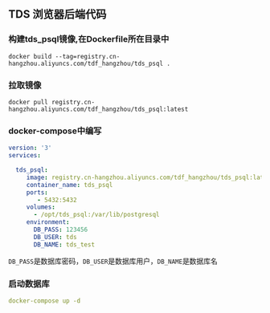## TDS 浏览器后端代码

### 构建tds_psql镜像,在Dockerfile所在目录中
```shell
docker build --tag=registry.cn-hangzhou.aliyuncs.com/tdf_hangzhou/tds_psql .
```

### 拉取镜像

```shell
docker pull registry.cn-hangzhou.aliyuncs.com/tdf_hangzhou/tds_psql:latest
```

### docker-compose中编写

```yaml
version: '3'
services:

  tds_psql:
     image: registry.cn-hangzhou.aliyuncs.com/tdf_hangzhou/tds_psql:latest
     container_name: tds_psql
     ports:
        - 5432:5432
     volumes:
       - /opt/tds_psql:/var/lib/postgresql
     environment:
       DB_PASS: 123456
       DB_USER: tds
       DB_NAME: tds_test
```

`DB_PASS`是数据库密码，`DB_USER`是数据库用户，`DB_NAME`是数据库名

### 启动数据库

```yaml
docker-compose up -d
```
